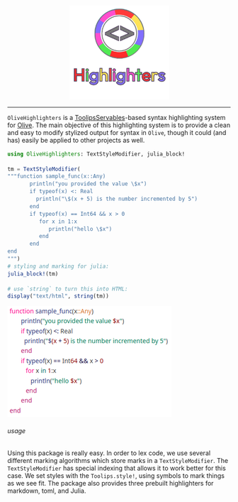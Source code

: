 <div align="center">
<img src="https://github.com/ChifiSource/image_dump/blob/main/olive/0.1/olivehighlighters.png" width=225></img>
</div>

---
`OliveHighlighters` is a [ToolipsServables](https://github.com/ChifiSource/ToolipsServables.jl)-based syntax highlighting system for [Olive](https://github.com/ChifiSource/Olive.jl). The main objective of this highlighting system is to provide a clean and easy to modify stylized output for syntax in `Olive`, though it could (and has) easily be applied to other projects as well.
```julia
using OliveHighlighters: TextStyleModifier, julia_block!

tm = TextStyleModifier(
"""function sample_func(x::Any)
       println("you provided the value \$x")
       if typeof(x) <: Real
         println("\$(x + 5) is the number incremented by 5")
       end
       if typeof(x) == Int64 && x > 0
          for x in 1:x
             println("hello \$x")
          end
       end
end
""")
# styling and marking for julia:
julia_block!(tm)

# use `string` to turn this into HTML:
display("text/html", string(tm))
```
<img src="https://github.com/ChifiSource/image_dump/blob/main/olive/01%20screenshots/Screenshot%20from%202024-12-25%2008-16-33.png?raw=true"></img>


###### usage
Using this package is really easy. In order to lex code, we use several different marking algorithms which store marks in a `TextStyleModifier`. The `TextStyleModifier` has special indexing that allows it to work better for this case. We set styles with the `Toolips.style!`, using symbols to mark things as we see fit. The package also provides three prebuilt highlighters for markdown, toml, and Julia.
